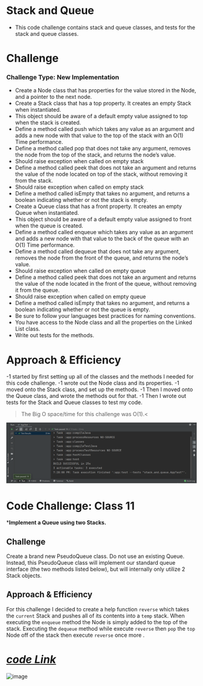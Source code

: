 # Stack and Queue

- This code challenge contains stack and queue classes, and tests for the stack and queue classes.
# Challenge

### Challenge Type: New Implementation
- Create a Node class that has properties for the value stored in the Node, and a pointer to the next node.
- Create a Stack class that has a top property. It creates an empty Stack when instantiated.
- This object should be aware of a default empty value assigned to top when the stack is created.
- Define a method called push which takes any value as an argument and adds a new node with that value to the top of the stack with an O(1) Time performance.
- Define a method called pop that does not take any argument, removes the node from the top of the stack, and returns the node’s value.
- Should raise exception when called on empty stack
- Define a method called peek that does not take an argument and returns the value of the node located on top of the stack, without removing it from the stack.
- Should raise exception when called on empty stack
- Define a method called isEmpty that takes no argument, and returns a boolean indicating whether or not the stack is empty.
- Create a Queue class that has a front property. It creates an empty Queue when instantiated.
- This object should be aware of a default empty value assigned to front when the queue is created.
- Define a method called enqueue which takes any value as an argument and adds a new node with that value to the back of the queue with an O(1) Time performance.
- Define a method called dequeue that does not take any argument, removes the node from the front of the queue, and returns the node’s value.
- Should raise exception when called on empty queue
- Define a method called peek that does not take an argument and returns the value of the node located in the front of the queue, without removing it from the queue.
- Should raise exception when called on empty queue
- Define a method called isEmpty that takes no argument, and returns a boolean indicating whether or not the queue is empty.
- Be sure to follow your languages best practices for naming conventions.
- You have access to the Node class and all the properties on the Linked List class.
- Write out tests for the methods.

# Approach & Efficiency

-1 started by first setting up all of the classes and the methods I needed for this code challenge.
-1 wrote out the Node class and its properties.
-1 moved onto the Stack class, and set up the methods.
-1 Then I moved onto the Queue class, and wrote the methods out for that. 
-1 Then I wrote out tests for the Stack and Queue classes to test my code. 
>The Big O space/time for this challenge was O(1).<

![img.png](img.png) 

# Code Challenge: Class 11

***Implement a Queue using two Stacks.**
## Challenge
Create a brand new PseudoQueue class. Do not use an existing Queue. Instead, this PseudoQueue class will implement our standard queue interface (the two methods listed below), but will internally only utilize 2 Stack objects.

## Approach & Efficiency

For this challenge I decided to create a help function ```reverse``` which takes the ``current`` Stack and pushes all of its contents into a ``temp`` stack. When executing the ``enqueue`` method the Node is simply added to the top of the stack. Executing the ``dequeue`` method while execute ``reverse`` then ``pop`` the ``top`` Node off of the stack then execute ``reverse`` once more .

# ***[code Link](https://github.com/Fadi-Nayef/401-data-structures-and-algorithms/tree/stack-queue-pseudo/stack-and-queue/app/src)***

![image](https://user-images.githubusercontent.com/80682261/125213220-29eb1a00-e2ba-11eb-997f-21ffc9b9fdbd.png)
